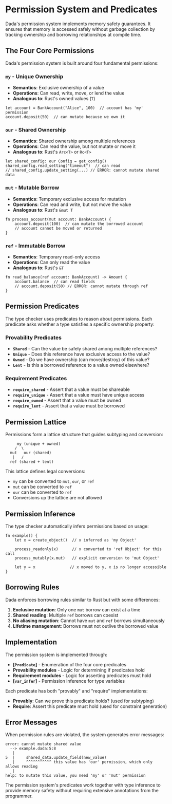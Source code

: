 # Permission System and Predicates

Dada's permission system implements memory safety guarantees. It ensures that memory is accessed safely without garbage collection by tracking ownership and borrowing relationships at compile time.

## The Four Core Permissions

Dada's permission system is built around four fundamental permissions:

### `my` - Unique Ownership
- **Semantics**: Exclusive ownership of a value
- **Operations**: Can read, write, move, or lend the value
- **Analogous to**: Rust's owned values (`T`)

```text
let account = BankAccount("Alice", 100)  // account has 'my' permission
account.deposit(50)  // can mutate because we own it
```

### `our` - Shared Ownership  
- **Semantics**: Shared ownership among multiple references
- **Operations**: Can read the value, but not mutate or move it
- **Analogous to**: Rust's `Arc<T>` or `Rc<T>`

```text
let shared_config: our Config = get_config()
shared_config.read_setting("timeout")  // can read
// shared_config.update_setting(...) // ERROR: cannot mutate shared data
```

### `mut` - Mutable Borrow
- **Semantics**: Temporary exclusive access for mutation
- **Operations**: Can read and write, but not move the value
- **Analogous to**: Rust's `&mut T`

```text
fn process_account(mut account: BankAccount) {
    account.deposit(100)  // can mutate the borrowed account
    // account cannot be moved or returned
}
```

### `ref` - Immutable Borrow  
- **Semantics**: Temporary read-only access
- **Operations**: Can only read the value
- **Analogous to**: Rust's `&T`

```text
fn read_balance(ref account: BankAccount) -> Amount {
    account.balance  // can read fields
    // account.deposit(50) // ERROR: cannot mutate through ref
}
```

## Permission Predicates

The type checker uses predicates to reason about permissions. Each predicate asks whether a type satisfies a specific ownership property:

### Provability Predicates
- **`Shared`** - Can the value be safely shared among multiple references?
- **`Unique`** - Does this reference have exclusive access to the value?
- **`Owned`** - Do we have ownership (can move/destroy) of this value?
- **`Lent`** - Is this a borrowed reference to a value owned elsewhere?

### Requirement Predicates
- **`require_shared`** - Assert that a value must be shareable
- **`require_unique`** - Assert that a value must have unique access
- **`require_owned`** - Assert that a value must be owned
- **`require_lent`** - Assert that a value must be borrowed

## Permission Lattice

Permissions form a lattice structure that guides subtyping and conversion:

```
     my (unique + owned)
    /  \
  mut   our (shared)
   |   /
  ref (shared + lent)
```

This lattice defines legal conversions:
- `my` can be converted to `mut`, `our`, or `ref`
- `mut` can be converted to `ref` 
- `our` can be converted to `ref`
- Conversions up the lattice are not allowed

## Permission Inference

The type checker automatically infers permissions based on usage:

```text
fn example() {
    let x = create_object()  // x inferred as 'my Object'
    
    process_readonly(x)      // x converted to 'ref Object' for this call
    process_mutably(x.mut)   // explicit conversion to 'mut Object'
    
    let y = x               // x moved to y, x is no longer accessible
}
```

## Borrowing Rules

Dada enforces borrowing rules similar to Rust but with some differences:

1. **Exclusive mutation**: Only one `mut` borrow can exist at a time
2. **Shared reading**: Multiple `ref` borrows can coexist
3. **No aliasing mutation**: Cannot have `mut` and `ref` borrows simultaneously
4. **Lifetime management**: Borrows must not outlive the borrowed value

## Implementation

The permission system is implemented through:

- **[`Predicate`]** - Enumeration of the four core predicates
- **Provability modules** - Logic for determining if predicates hold
- **Requirement modules** - Logic for asserting predicates must hold
- **[`var_infer`]** - Permission inference for type variables

Each predicate has both "provably" and "require" implementations:
- **Provably**: Can we prove this predicate holds? (used for subtyping)
- **Require**: Assert this predicate must hold (used for constraint generation)

## Error Messages

When permission rules are violated, the system generates error messages:

```text
error: cannot mutate shared value
  --> example.dada:5:8
   |
5  |     shared_data.update_field(new_value)
   |     ^^^^^^^^^^^ this value has 'our' permission, which only allows reading
   |
help: to mutate this value, you need 'my' or 'mut' permission
```

The permission system's predicates work together with type inference to provide memory safety without requiring extensive annotations from the programmer.